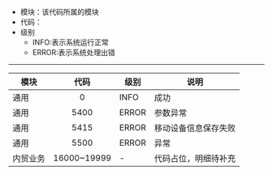 * 模块：该代码所属的模块
* 代码：
* 级别
   * INFO:表示系统运行正常
   * ERROR:表示系统处理出错
---
|模块|代码|级别|说明|
|---|:---:|---|---|
|通用|0|INFO|成功|
|通用|5400|ERROR|参数异常|
|通用|5415|ERROR|移动设备信息保存失败|
|通用|5500|ERROR|异常|
|内贸业务|16000~19999|-|代码占位，明细待补充|
